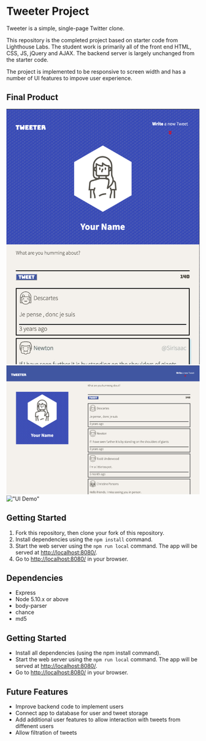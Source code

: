 # Tweeter Project

Tweeter is a simple, single-page Twitter clone.

This repository is the completed project based on starter code from Lighthouse Labs. The student work is primarily all of the front end HTML, CSS, JS, jQuery and AJAX. The backend server is largely unchanged from the starter code.

The project is implemented to be responsive to screen width and has a number of UI features to impove user experience.

## Final Product

!["Small Screen View"](https://raw.githubusercontent.com/jeff-sexton/tweeter/master/docs/Tweeter-Small-View.png)
!["Desktop View"](https://raw.githubusercontent.com/jeff-sexton/tweeter/master/docs/Tweeter-Desktop-View.png)
!["UI Demo"](https://raw.githubusercontent.com/jeff-sexton/tweeter/master/docs/Tweeter-UI.gif)


## Getting Started

1. Fork this repository, then clone your fork of this repository.
2. Install dependencies using the `npm install` command.
3. Start the web server using the `npm run local` command. The app will be served at <http://localhost:8080/>.
4. Go to <http://localhost:8080/> in your browser.

## Dependencies

- Express
- Node 5.10.x or above
- body-parser
- chance
- md5

## Getting Started

- Install all dependencies (using the npm install command).
- Start the web server using the `npm run local` command. The app will be served at <http://localhost:8080/>.
- Go to <http://localhost:8080/> in your browser.

## Future Features

- Improve backend code to implement users
- Connect app to database for user and tweet storage
- Add additional user features to allow interaction with tweets from diffenent users
- Allow filtration of tweets
